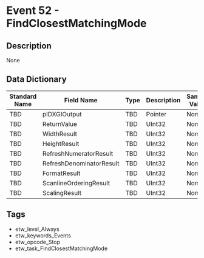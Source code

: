 # Event 52 - FindClosestMatchingMode

## Description
None

## Data Dictionary
|Standard Name|Field Name|Type|Description|Sample Value|
|---|---|---|---|---|
|TBD|pIDXGIOutput|TBD|Pointer|None|None|
|TBD|ReturnValue|TBD|UInt32|None|None|
|TBD|WidthResult|TBD|UInt32|None|None|
|TBD|HeightResult|TBD|UInt32|None|None|
|TBD|RefreshNumeratorResult|TBD|UInt32|None|None|
|TBD|RefreshDenominatorResult|TBD|UInt32|None|None|
|TBD|FormatResult|TBD|UInt32|None|None|
|TBD|ScanlineOrderingResult|TBD|UInt32|None|None|
|TBD|ScalingResult|TBD|UInt32|None|None|

## Tags
* etw_level_Always
* etw_keywords_Events
* etw_opcode_Stop
* etw_task_FindClosestMatchingMode